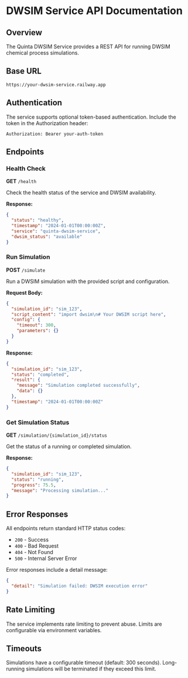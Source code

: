 # DWSIM Service API Documentation

## Overview

The Quinta DWSIM Service provides a REST API for running DWSIM chemical process simulations.

## Base URL

```
https://your-dwsim-service.railway.app
```

## Authentication

The service supports optional token-based authentication. Include the token in the Authorization header:

```
Authorization: Bearer your-auth-token
```

## Endpoints

### Health Check

**GET** `/health`

Check the health status of the service and DWSIM availability.

**Response:**
```json
{
  "status": "healthy",
  "timestamp": "2024-01-01T00:00:00Z",
  "service": "quinta-dwsim-service",
  "dwsim_status": "available"
}
```

### Run Simulation

**POST** `/simulate`

Run a DWSIM simulation with the provided script and configuration.

**Request Body:**
```json
{
  "simulation_id": "sim_123",
  "script_content": "import dwsim\n# Your DWSIM script here",
  "config": {
    "timeout": 300,
    "parameters": {}
  }
}
```

**Response:**
```json
{
  "simulation_id": "sim_123",
  "status": "completed",
  "result": {
    "message": "Simulation completed successfully",
    "data": {}
  },
  "timestamp": "2024-01-01T00:00:00Z"
}
```

### Get Simulation Status

**GET** `/simulation/{simulation_id}/status`

Get the status of a running or completed simulation.

**Response:**
```json
{
  "simulation_id": "sim_123",
  "status": "running",
  "progress": 75.5,
  "message": "Processing simulation..."
}
```

## Error Responses

All endpoints return standard HTTP status codes:

- `200` - Success
- `400` - Bad Request
- `404` - Not Found
- `500` - Internal Server Error

Error responses include a detail message:

```json
{
  "detail": "Simulation failed: DWSIM execution error"
}
```

## Rate Limiting

The service implements rate limiting to prevent abuse. Limits are configurable via environment variables.

## Timeouts

Simulations have a configurable timeout (default: 300 seconds). Long-running simulations will be terminated if they exceed this limit.
